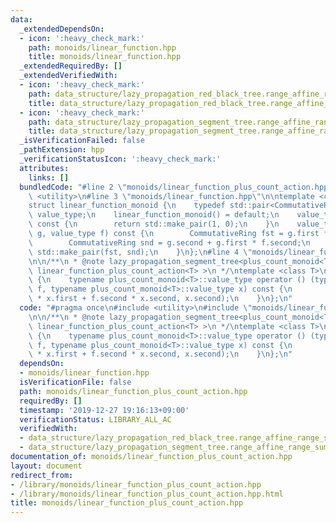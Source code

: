 ```yaml
---
data:
  _extendedDependsOn:
  - icon: ':heavy_check_mark:'
    path: monoids/linear_function.hpp
    title: monoids/linear_function.hpp
  _extendedRequiredBy: []
  _extendedVerifiedWith:
  - icon: ':heavy_check_mark:'
    path: data_structure/lazy_propagation_red_black_tree.range_affine_range_sum.test.cpp
    title: data_structure/lazy_propagation_red_black_tree.range_affine_range_sum.test.cpp
  - icon: ':heavy_check_mark:'
    path: data_structure/lazy_propagation_segment_tree.range_affine_range_sum.test.cpp
    title: data_structure/lazy_propagation_segment_tree.range_affine_range_sum.test.cpp
  _isVerificationFailed: false
  _pathExtension: hpp
  _verificationStatusIcon: ':heavy_check_mark:'
  attributes:
    links: []
  bundledCode: "#line 2 \"monoids/linear_function_plus_count_action.hpp\"\n#include\
    \ <utility>\n#line 3 \"monoids/linear_function.hpp\"\n\ntemplate <class CommutativeRing>\n\
    struct linear_function_monoid {\n    typedef std::pair<CommutativeRing, CommutativeRing>\
    \ value_type;\n    linear_function_monoid() = default;\n    value_type unit()\
    \ const {\n        return std::make_pair(1, 0);\n    }\n    value_type mult(value_type\
    \ g, value_type f) const {\n        CommutativeRing fst = g.first * f.first;\n\
    \        CommutativeRing snd = g.second + g.first * f.second;\n        return\
    \ std::make_pair(fst, snd);\n    }\n};\n#line 4 \"monoids/linear_function_plus_count_action.hpp\"\
    \n\n/**\n * @note lazy_propagation_segment_tree<plus_count_monoid<T>, linear_function_monoid<T>,\
    \ linear_function_plus_count_action<T> >\n */\ntemplate <class T>\nstruct linear_function_plus_count_action\
    \ {\n    typename plus_count_monoid<T>::value_type operator () (typename linear_function_monoid<T>::value_type\
    \ f, typename plus_count_monoid<T>::value_type x) const {\n        return std::make_pair(f.first\
    \ * x.first + f.second * x.second, x.second);\n    }\n};\n"
  code: "#pragma once\n#include <utility>\n#include \"monoids/linear_function.hpp\"\
    \n\n/**\n * @note lazy_propagation_segment_tree<plus_count_monoid<T>, linear_function_monoid<T>,\
    \ linear_function_plus_count_action<T> >\n */\ntemplate <class T>\nstruct linear_function_plus_count_action\
    \ {\n    typename plus_count_monoid<T>::value_type operator () (typename linear_function_monoid<T>::value_type\
    \ f, typename plus_count_monoid<T>::value_type x) const {\n        return std::make_pair(f.first\
    \ * x.first + f.second * x.second, x.second);\n    }\n};\n"
  dependsOn:
  - monoids/linear_function.hpp
  isVerificationFile: false
  path: monoids/linear_function_plus_count_action.hpp
  requiredBy: []
  timestamp: '2019-12-27 19:16:13+09:00'
  verificationStatus: LIBRARY_ALL_AC
  verifiedWith:
  - data_structure/lazy_propagation_red_black_tree.range_affine_range_sum.test.cpp
  - data_structure/lazy_propagation_segment_tree.range_affine_range_sum.test.cpp
documentation_of: monoids/linear_function_plus_count_action.hpp
layout: document
redirect_from:
- /library/monoids/linear_function_plus_count_action.hpp
- /library/monoids/linear_function_plus_count_action.hpp.html
title: monoids/linear_function_plus_count_action.hpp
---
```

